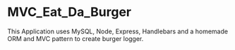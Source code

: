 # MVC_Eat_Da_Burger
This  Application  uses MySQL, Node, Express, Handlebars and a homemade ORM and MVC pattern to create burger logger.
